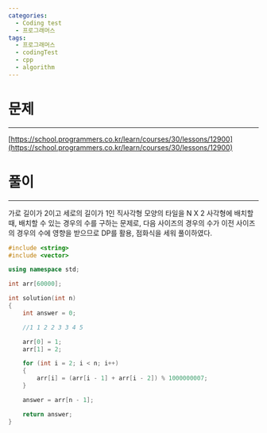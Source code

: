 ```yaml
---
categories:
  - Coding test
  - 프로그래머스
tags:
  - 프로그래머스
  - codingTest
  - cpp
  - algorithm
---
```

# 문제
___

[https://school.programmers.co.kr/learn/courses/30/lessons/12900](https://school.programmers.co.kr/learn/courses/30/lessons/12900)

# 풀이
___

가로 길이가 2이고 세로의 길이가 1인 직사각형 모양의 타일을 N X 2 사각형에 배치할 때, 배치할 수 있는 경우의 수를 구하는 문제로, 다음 사이즈의 경우의 수가 이전 사이즈의 경우의 수에 영향을 받으므로 DP를 활용, 점화식을 세워 풀이하였다.

```c++
#include <string>
#include <vector>

using namespace std;

int arr[60000];

int solution(int n) 
{
    int answer = 0;

    //1 1 2 2 3 3 4 5

    arr[0] = 1;
    arr[1] = 2;

    for (int i = 2; i < n; i++)
    {
        arr[i] = (arr[i - 1] + arr[i - 2]) % 1000000007;
    }

    answer = arr[n - 1];

    return answer;
}

```